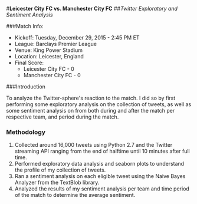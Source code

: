 #**Leicester City FC vs. Manchester City FC**
##*Twitter Exploratory and Sentiment Analysis*

###Match Info:
- Kickoff: Tuesday, December 29, 2015 - 2:45 PM ET
- League: Barclays Premier League
- Venue: King Power Stadium
- Location: Leicester, England
- Final Score: 
    - Leicester City FC - 0
    - Manchester City FC - 0

###Introduction

To analyze the Twitter-sphere's reaction to the match. I did so by first performing some exploratory analysis on the collection of tweets, as well as some sentiment analysis on  from both during and after the match per respective team, and period during the match.


### Methodology

1. Collected around 16,000 tweets using Python 2.7 and the Twitter streaming API ranging from the end of halftime until 10 minutes after full time.
2. Performed exploratory data analysis and seaborn plots to understand the profile of my collection of tweets.
3. Ran a sentiment analysis on each eligible tweet using the Naive Bayes Analyzer from the TextBlob library.
4. Analyzed the results of my sentiment analysis per team and time period of the match to determine the average sentiment.